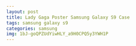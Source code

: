 ```yaml
---
layout: post
title: Lady Gaga Poster Samsung Galaxy S9 Case
tags: samsung galaxy s9
categories: samsung
img: 1bJ-goQPZUdYiwHLY_a9H0CPQ5y3YWH1P
---
```

